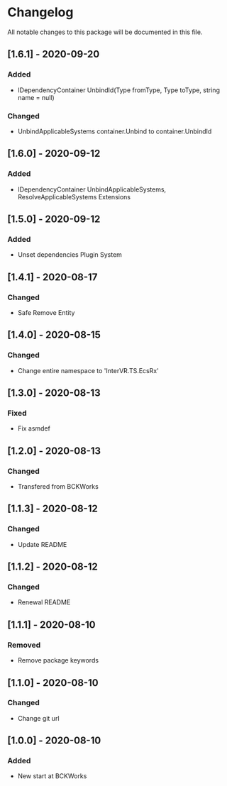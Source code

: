 # Changelog
All notable changes to this package will be documented in this file.

## [1.6.1] - 2020-09-20

### Added

- IDependencyContainer UnbindId(Type fromType, Type toType, string name = null)

### Changed

- UnbindApplicableSystems container.Unbind to container.UnbindId

## [1.6.0] - 2020-09-12

### Added

- IDependencyContainer UnbindApplicableSystems, ResolveApplicableSystems Extensions

## [1.5.0] - 2020-09-12

### Added

- Unset dependencies Plugin System


## [1.4.1] - 2020-08-17

### Changed

- Safe Remove Entity

## [1.4.0] - 2020-08-15

### Changed

- Change entire namespace to 'InterVR.TS.EcsRx'

## [1.3.0] - 2020-08-13

### Fixed

- Fix asmdef

## [1.2.0] - 2020-08-13

### Changed

- Transfered from BCKWorks

## [1.1.3] - 2020-08-12

### Changed

- Update README

## [1.1.2] - 2020-08-12

### Changed

- Renewal README

## [1.1.1] - 2020-08-10

### Removed

- Remove package keywords

## [1.1.0] - 2020-08-10

### Changed

- Change git url

## [1.0.0] - 2020-08-10

### Added 

- New start at BCKWorks
